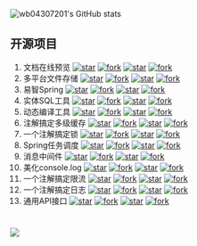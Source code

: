 ![wb04307201's GitHub stats](https://github-profile-trophy.vercel.app/?username=wb04307201&column=5&margin-w=15&margin-h=15)

## 开源项目
1. 文档在线预览 [![star](https://gitee.com/wb04307201/file-preview-spring-boot-starter/badge/star.svg?theme=dark)](https://gitee.com/wb04307201/file-preview-spring-boot-starter) [![fork](https://gitee.com/wb04307201/file-preview-spring-boot-starter/badge/fork.svg?theme=dark)](https://gitee.com/wb04307201/file-preview-spring-boot-starter) [![star](https://img.shields.io/github/stars/wb04307201/file-preview-spring-boot-starter)](https://github.com/wb04307201/file-preview-spring-boot-starter) [![fork](https://img.shields.io/github/forks/wb04307201/file-preview-spring-boot-starter)](https://github.com/wb04307201/file-preview-spring-boot-starter) 
2. 多平台文件存储 [![star](https://gitee.com/wb04307201/file-storage-spring-boot-starter/badge/star.svg?theme=dark)](https://gitee.com/wb04307201/file-storage-spring-boot-starter) [![fork](https://gitee.com/wb04307201/file-storage-spring-boot-starter/badge/fork.svg?theme=dark)](https://gitee.com/wb04307201/file-storage-spring-boot-starter) [![star](https://img.shields.io/github/stars/wb04307201/file-storage-spring-boot-starter)](https://github.com/wb04307201/file-storage-spring-boot-starter) [![fork](https://img.shields.io/github/forks/wb04307201/file-storage-spring-boot-starter)](https://github.com/wb04307201/file-storage-spring-boot-starter)
3. 易智Spring [![star](https://gitee.com/wb04307201/easy-ai-spring-boot-starter/badge/star.svg?theme=dark)](https://gitee.com/wb04307201/easy-ai-spring-boot-starter) [![fork](https://gitee.com/wb04307201/easy-ai-spring-boot-starter/badge/fork.svg?theme=dark)](https://gitee.com/wb04307201/easy-ai-spring-boot-starter) [![star](https://img.shields.io/github/stars/wb04307201/easy-ai-spring-boot-starter)](https://github.com/wb04307201/easy-ai-spring-boot-starter) [![fork](https://img.shields.io/github/forks/wb04307201/easy-ai-spring-boot-starter)](https://github.com/wb04307201/easy-ai-spring-boot-starter)
4. 实体SQL工具 [![star](https://gitee.com/wb04307201/sql-util/badge/star.svg?theme=dark)](https://gitee.com/wb04307201/sql-util) [![fork](https://gitee.com/wb04307201/sql-util/badge/fork.svg?theme=dark)](https://gitee.com/wb04307201/sql-util) [![star](https://img.shields.io/github/stars/wb04307201/sql-util)](https://github.com/wb04307201/sql-util) [![fork](https://img.shields.io/github/forks/wb04307201/sql-util)](https://github.com/wb04307201/sql-util)
5. 动态编译工具 [![star](https://gitee.com/wb04307201/loader-util/badge/star.svg?theme=dark)](https://gitee.com/wb04307201/loader-util) [![fork](https://gitee.com/wb04307201/loader-util/badge/fork.svg?theme=dark)](https://gitee.com/wb04307201/loader-util) [![star](https://img.shields.io/github/stars/wb04307201/loader-util)](https://github.com/wb04307201/loader-util) [![fork](https://img.shields.io/github/forks/wb04307201/loader-util)](https://github.com/wb04307201/loader-util)
6. 注解搞定多级缓存 [![star](https://gitee.com/wb04307201/multi-level-cache-spring-boot-starter/badge/star.svg?theme=dark)](https://gitee.com/wb04307201/multi-level-cache-spring-boot-starter) [![fork](https://gitee.com/wb04307201/multi-level-cache-spring-boot-starter/badge/fork.svg?theme=dark)](https://gitee.com/wb04307201/multi-level-cache-spring-boot-starter) [![star](https://img.shields.io/github/stars/wb04307201/multi-level-cache-spring-boot-starter)](https://github.com/wb04307201/multi-level-cache-spring-boot-starter) [![fork](https://img.shields.io/github/forks/wb04307201/multi-level-cache-spring-boot-starter)](https://github.com/wb04307201/multi-level-cache-spring-boot-starter)
7. 一个注解搞定锁 [![star](https://gitee.com/wb04307201/lock-spring-boot-starter/badge/star.svg?theme=dark)](https://gitee.com/wb04307201/lock-spring-boot-starter) [![fork](https://gitee.com/wb04307201/lock-spring-boot-starter/badge/fork.svg?theme=dark)](https://gitee.com/wb04307201/lock-spring-boot-starter) [![star](https://img.shields.io/github/stars/wb04307201/lock-spring-boot-starter)](https://github.com/wb04307201/lock-spring-boot-starter) [![fork](https://img.shields.io/github/forks/wb04307201/lock-spring-boot-starter)](https://github.com/wb04307201/lock-spring-boot-starter)
8. Spring任务调度 [![star](https://gitee.com/wb04307201/dynamic-schedule-spring-boot-starter/badge/star.svg?theme=dark)](https://gitee.com/wb04307201/dynamic-schedule-spring-boot-starter) [![fork](https://gitee.com/wb04307201/dynamic-schedule-spring-boot-starter/badge/fork.svg?theme=dark)](https://gitee.com/wb04307201/dynamic-schedule-spring-boot-starter) [![star](https://img.shields.io/github/stars/wb04307201/dynamic-schedule-spring-boot-starter)](https://github.com/wb04307201/dynamic-schedule-spring-boot-starter) [![fork](https://img.shields.io/github/forks/wb04307201/dynamic-schedule-spring-boot-starter)](https://github.com/wb04307201/dynamic-schedule-spring-boot-starter)
9. 消息中间件 [![star](https://gitee.com/wb04307201/message-spring-boot-starter/badge/star.svg?theme=dark)](https://gitee.com/wb04307201/message-spring-boot-starter) [![fork](https://gitee.com/wb04307201/message-spring-boot-starter/badge/fork.svg?theme=dark)](https://gitee.com/wb04307201/message-spring-boot-starter) [![star](https://img.shields.io/github/stars/wb04307201/message-spring-boot-starter)](https://github.com/wb04307201/message-spring-boot-starter) [![fork](https://img.shields.io/github/forks/wb04307201/message-spring-boot-starter)](https://github.com/wb04307201/message-spring-boot-starter)
10. 美化console.log [![star](https://gitee.com/wb04307201/pretty-log/badge/star.svg?theme=dark)](https://gitee.com/wb04307201/pretty-log) [![fork](https://gitee.com/wb04307201/pretty-log/badge/fork.svg?theme=dark)](https://gitee.com/wb04307201/pretty-log) [![star](https://img.shields.io/github/stars/wb04307201/pretty-log)](https://github.com/wb04307201/pretty-log) [![fork](https://img.shields.io/github/forks/wb04307201/pretty-log)](https://github.com/wb04307201/pretty-log)
7. 一个注解搞定限流 [![star](https://gitee.com/wb04307201/rate-limit-spring-boot-starter/badge/star.svg?theme=dark)](https://gitee.com/wb04307201/rate-limit-spring-boot-starter) [![fork](https://gitee.com/wb04307201/rate-limit-spring-boot-starter/badge/fork.svg?theme=dark)](https://gitee.com/wb04307201/rate-limit-spring-boot-starter) [![star](https://img.shields.io/github/stars/wb04307201/rate-limit-spring-boot-starter)](https://github.com/wb04307201/rate-limit-spring-boot-starter) [![fork](https://img.shields.io/github/forks/wb04307201/rate-limit-spring-boot-starter)](https://github.com/wb04307201/rate-limit-spring-boot-starter)
8. 一个注解搞定日志 [![star](https://gitee.com/wb04307201/log-spring-boot-starter/badge/star.svg?theme=dark)](https://gitee.com/wb04307201/log-spring-boot-starter) [![fork](https://gitee.com/wb04307201/log-spring-boot-starter/badge/fork.svg?theme=dark)](https://gitee.com/wb04307201/log-spring-boot-starter) [![star](https://img.shields.io/github/stars/wb04307201/log-spring-boot-starter)](https://github.com/wb04307201/log-spring-boot-starter) [![fork](https://img.shields.io/github/forks/wb04307201/log-spring-boot-starter)](https://github.com/wb04307201/log-spring-boot-starter)
9. 通用API接口 [![star](https://gitee.com/wb04307201/mybatis-api/badge/star.svg?theme=dark)](https://gitee.com/wb04307201/mybatis-api) [![fork](https://gitee.com/wb04307201/mybatis-api/badge/fork.svg?theme=dark)](https://gitee.com/wb04307201/mybatis-api) [![star](https://img.shields.io/github/stars/wb04307201/mybatis-api)](https://github.com/wb04307201/mybatis-api) [![fork](https://img.shields.io/github/forks/wb04307201/mybatis-api)](https://github.com/wb04307201/mybatis-api)


<h1 align="left">
	<a href="/note/README.md">
		<img src="https://readme-typing-svg.herokuapp.com/?font=Fira+Code&lines=%E6%88%91%E7%9A%84%E7%AC%94%E8%AE%B0;%E7%AC%94%E8%AE%B0-java;%E7%AC%94%E8%AE%B0-%E8%AE%A1%E7%AE%97%E6%9C%BA%E5%9F%BA%E7%A1%80;%E7%AC%94%E8%AE%B0-%E6%95%B0%E6%8D%AE%E5%BA%93;%E7%AC%94%E8%AE%B0-%E7%B3%BB%E7%BB%9F%E8%AE%BE%E8%AE%A1;%E7%AC%94%E8%AE%B0-%E5%B7%A5%E5%85%B7;%E7%AC%94%E8%AE%B0-Spring;%E7%AC%94%E8%AE%B0-%E6%B5%81%E7%A8%8B%E5%BC%95%E6%93%8E;%E7%AC%94%E8%AE%B0-Mybatis;%E7%AC%94%E8%AE%B0-%E7%B3%BB%E7%BB%9F%E8%AE%BE%E8%AE%A1%E5%AE%9E%E4%BE%8B">
	</a>
</h1>
